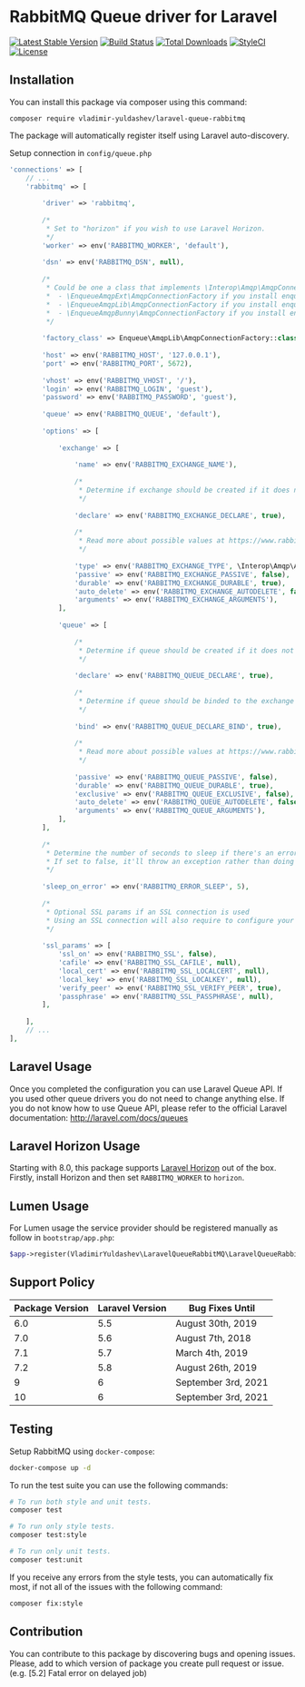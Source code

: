 RabbitMQ Queue driver for Laravel
======================
[![Latest Stable Version](https://poser.pugx.org/vladimir-yuldashev/laravel-queue-rabbitmq/v/stable?format=flat-square)](https://packagist.org/packages/vladimir-yuldashev/laravel-queue-rabbitmq)
[![Build Status](https://img.shields.io/travis/vyuldashev/laravel-queue-rabbitmq.svg?style=flat-square)](https://travis-ci.org/vyuldashev/laravel-queue-rabbitmq)
[![Total Downloads](https://poser.pugx.org/vladimir-yuldashev/laravel-queue-rabbitmq/downloads?format=flat-square)](https://packagist.org/packages/vladimir-yuldashev/laravel-queue-rabbitmq)
[![StyleCI](https://styleci.io/repos/14976752/shield)](https://styleci.io/repos/14976752)
[![License](https://poser.pugx.org/vladimir-yuldashev/laravel-queue-rabbitmq/license?format=flat-square)](https://packagist.org/packages/vladimir-yuldashev/laravel-queue-rabbitmq)

## Installation

You can install this package via composer using this command:

```
composer require vladimir-yuldashev/laravel-queue-rabbitmq
```

The package will automatically register itself using Laravel auto-discovery.

Setup connection in `config/queue.php`

```php
'connections' => [
    // ...
    'rabbitmq' => [
    
        'driver' => 'rabbitmq',
    
        /*
         * Set to "horizon" if you wish to use Laravel Horizon.
         */
        'worker' => env('RABBITMQ_WORKER', 'default'),
    
        'dsn' => env('RABBITMQ_DSN', null),
    
        /*
         * Could be one a class that implements \Interop\Amqp\AmqpConnectionFactory for example:
         *  - \EnqueueAmqpExt\AmqpConnectionFactory if you install enqueue/amqp-ext
         *  - \EnqueueAmqpLib\AmqpConnectionFactory if you install enqueue/amqp-lib
         *  - \EnqueueAmqpBunny\AmqpConnectionFactory if you install enqueue/amqp-bunny
         */
         
        'factory_class' => Enqueue\AmqpLib\AmqpConnectionFactory::class,
    
        'host' => env('RABBITMQ_HOST', '127.0.0.1'),
        'port' => env('RABBITMQ_PORT', 5672),
    
        'vhost' => env('RABBITMQ_VHOST', '/'),
        'login' => env('RABBITMQ_LOGIN', 'guest'),
        'password' => env('RABBITMQ_PASSWORD', 'guest'),
    
        'queue' => env('RABBITMQ_QUEUE', 'default'),
    
        'options' => [
    
            'exchange' => [
    
                'name' => env('RABBITMQ_EXCHANGE_NAME'),
    
                /*
                 * Determine if exchange should be created if it does not exist.
                 */
                
                'declare' => env('RABBITMQ_EXCHANGE_DECLARE', true),
    
                /*
                 * Read more about possible values at https://www.rabbitmq.com/tutorials/amqp-concepts.html
                 */
                 
                'type' => env('RABBITMQ_EXCHANGE_TYPE', \Interop\Amqp\AmqpTopic::TYPE_DIRECT),
                'passive' => env('RABBITMQ_EXCHANGE_PASSIVE', false),
                'durable' => env('RABBITMQ_EXCHANGE_DURABLE', true),
                'auto_delete' => env('RABBITMQ_EXCHANGE_AUTODELETE', false),
                'arguments' => env('RABBITMQ_EXCHANGE_ARGUMENTS'),
            ],
    
            'queue' => [
    
                /*
                 * Determine if queue should be created if it does not exist.
                 */
                
                'declare' => env('RABBITMQ_QUEUE_DECLARE', true),
    
                /*
                 * Determine if queue should be binded to the exchange created.
                 */
                
                'bind' => env('RABBITMQ_QUEUE_DECLARE_BIND', true),
    
                /*
                 * Read more about possible values at https://www.rabbitmq.com/tutorials/amqp-concepts.html
                 */
                 
                'passive' => env('RABBITMQ_QUEUE_PASSIVE', false),
                'durable' => env('RABBITMQ_QUEUE_DURABLE', true),
                'exclusive' => env('RABBITMQ_QUEUE_EXCLUSIVE', false),
                'auto_delete' => env('RABBITMQ_QUEUE_AUTODELETE', false),
                'arguments' => env('RABBITMQ_QUEUE_ARGUMENTS'),
            ],
        ],
    
        /*
         * Determine the number of seconds to sleep if there's an error communicating with rabbitmq
         * If set to false, it'll throw an exception rather than doing the sleep for X seconds.
         */
         
        'sleep_on_error' => env('RABBITMQ_ERROR_SLEEP', 5),
    
        /*
         * Optional SSL params if an SSL connection is used
         * Using an SSL connection will also require to configure your RabbitMQ to enable SSL. More details can be founds here: https://www.rabbitmq.com/ssl.html
         */
         
        'ssl_params' => [
            'ssl_on' => env('RABBITMQ_SSL', false),
            'cafile' => env('RABBITMQ_SSL_CAFILE', null),
            'local_cert' => env('RABBITMQ_SSL_LOCALCERT', null),
            'local_key' => env('RABBITMQ_SSL_LOCALKEY', null),
            'verify_peer' => env('RABBITMQ_SSL_VERIFY_PEER', true),
            'passphrase' => env('RABBITMQ_SSL_PASSPHRASE', null),
        ],   
        
    ],
    // ...    
],
```

## Laravel Usage

Once you completed the configuration you can use Laravel Queue API. If you used other queue drivers you do not need to change anything else. If you do not know how to use Queue API, please refer to the official Laravel documentation: http://laravel.com/docs/queues

## Laravel Horizon Usage

Starting with 8.0, this package supports [Laravel Horizon](http://horizon.laravel.com) out of the box. Firstly, install Horizon and then set `RABBITMQ_WORKER` to `horizon`.

## Lumen Usage

For Lumen usage the service provider should be registered manually as follow in `bootstrap/app.php`:

```php
$app->register(VladimirYuldashev\LaravelQueueRabbitMQ\LaravelQueueRabbitMQServiceProvider::class);
```

## Support Policy

| Package Version | Laravel Version | Bug Fixes Until     |
|-----------------|-----------------|---------------------|
| 6.0             | 5.5             | August 30th, 2019   |
| 7.0             | 5.6             | August 7th, 2018    |
| 7.1             | 5.7             | March 4th, 2019     |
| 7.2             | 5.8             | August 26th, 2019   |
| 9               | 6               | September 3rd, 2021 |
| 10              | 6               | September 3rd, 2021 |

## Testing

Setup RabbitMQ using `docker-compose`:

```bash
docker-compose up -d
```

To run the test suite you can use the following commands:

```bash
# To run both style and unit tests.
composer test

# To run only style tests.
composer test:style

# To run only unit tests.
composer test:unit
```

If you receive any errors from the style tests, you can automatically fix most,
if not all of the issues with the following command:

```bash
composer fix:style
```

## Contribution

You can contribute to this package by discovering bugs and opening issues. Please, add to which version of package you create pull request or issue. (e.g. [5.2] Fatal error on delayed job)
